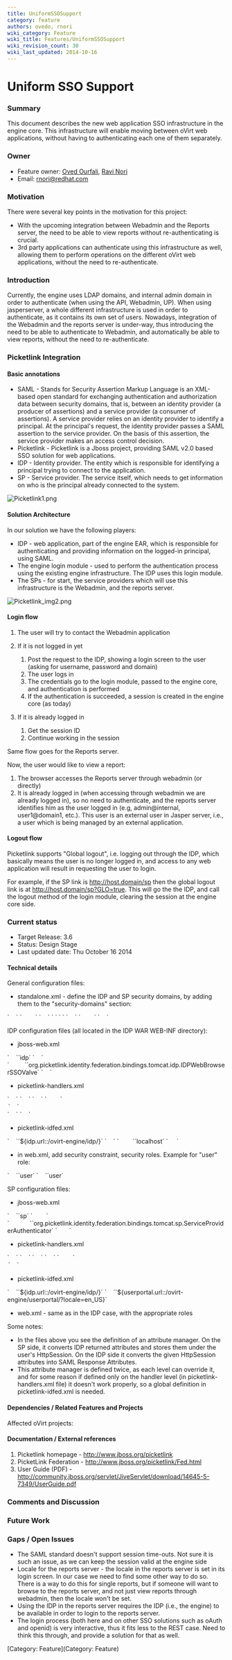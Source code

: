 ```yaml
---
title: UniformSSOSupport
category: feature
authors: ovedo, rnori
wiki_category: Feature
wiki_title: Features/UniformSSOSupport
wiki_revision_count: 30
wiki_last_updated: 2014-10-16
---
```


# Uniform SSO Support

### Summary

This document describes the new web application SSO infrastructure in the engine core. This infrastructure will enable moving between oVirt web applications, without having to authenticating each one of them separately.

### Owner

*   Feature owner: [ Oved Ourfali](User:Ovedo), [ Ravi Nori](User:Rnori)
*   Email: rnori@redhat.com

### Motivation

There were several key points in the motivation for this project:

*   With the upcoming integration between Webadmin and the Reports server, the need to be able to view reports without re-authenticating is crucial.
*   3rd party applications can authenticate using this infrastructure as well, allowing them to perform operations on the different oVirt web applications, without the need to re-authenticate.

### Introduction

Currently, the engine uses LDAP domains, and internal admin domain in order to authenticate (when using the API, Webadmin, UP). When using jasperserver, a whole different infrastructure is used in order to authenticate, as it contains its own set of users. Nowadays, integration of the Webadmin and the reports server is under-way, thus introducing the need to be able to authenticate to Webadmin, and automatically be able to view reports, without the need to re-authenticate.

### Picketlink Integration

#### Basic annotations

*   SAML - Stands for Security Assertion Markup Language is an XML-based open standard for exchanging authentication and authorization data between security domains, that is, between an identity provider (a producer of assertions) and a service provider (a consumer of assertions). A service provider relies on an identity provider to identify a principal. At the principal's request, the identity provider passes a SAML assertion to the service provider. On the basis of this assertion, the service provider makes an access control decision.
*   Picketlink - Picketlink is a Jboss project, providing SAML v2.0 based SSO solution for web applications.
*   IDP - Identity provider. The entity which is responsible for identifying a principal trying to connect to the application.
*   SP - Service provider. The service itself, which needs to get information on who is the principal already connected to the system.

![](Picketlink1.png "Picketlink1.png")

#### Solution Architecture

In our solution we have the following players:

*   IDP - web application, part of the engine EAR, which is responsible for authenticating and providing information on the logged-in principal, using SAML.
*   The engine login module - used to perform the authentication process using the existing engine infrastructure. The IDP uses this login module.
*   The SPs - for start, the service providers which will use this infrastructure is the Webadmin, and the reports server.

![](Picketlink_img2.png "Picketlink_img2.png")

#### Login flow

1.  The user will try to contact the Webadmin application
2.  If it is not logged in yet
    1.  Post the request to the IDP, showing a login screen to the user (asking for username, password and domain)
    2.  The user logs in
    3.  The credentials go to the login module, passed to the engine core, and authentication is performed
    4.  If the authentication is succeeded, a session is created in the engine core (as today)

3.  If it is already logged in
    1.  Get the session ID
    2.  Continue working in the session

Same flow goes for the Reports server.

Now, the user would like to view a report:

1.  The browser accesses the Reports server through webadmin (or directly)
2.  It is already logged in (when accessing through webadmin we are already logged in), so no need to authenticate, and the reports server identifies him as the user logged in (e.g, admin@internal, user1@domain1, etc.). This user is an external user in Jasper server, i.e., a user which is being managed by an external application.

#### Logout flow

Picketlink supports "Global logout", i.e. logging out through the IDP, which basically means the user is no longer logged in, and access to any web application will result in requesting the user to login.

For example, if the SP link is <http://host.domain/sp> then the global logout link is at <http://host.domain/sp?GLO=true>. This will go the the IDP, and call the logout method of the login module, clearing the session at the engine core side.

### Current status

*   Target Release: 3.6
*   Status: Design Stage
*   Last updated date: Thu October 16 2014

#### Technical details

General configuration files:

*   standalone.xml - define the IDP and SP security domains, by adding them to the "security-domains" section:

<security-domain name="sp" cache-type="default">
`    `<authentication>
`        `<login-module code="org.picketlink.identity.federation.bindings.jboss.auth.SAML2LoginModule" flag="required"/>
`    `</authentication>
` `</security-domain>
` `<security-domain name="idp" cache-type="default">
`    `<authentication>
`        `<login-module code="org.ovirt.engine.core.idp.EngineLoginModule" flag="required"/>
`    `</authentication>
</security-domain>

IDP configuration files (all located in the IDP WAR WEB-INF directory):

*   jboss-web.xml

<jboss-web>
`    `<security-domain>`idp`</security-domain>
`    `<valve>
`         `<class-name>`org.picketlink.identity.federation.bindings.tomcat.idp.IDPWebBrowserSSOValve`</class-name>
`    `</valve>
</jboss-web>

*   picketlink-handlers.xml

<Handlers xmlns="urn:picketlink:identity-federation:handler:config:2.1">
`    `<Handler class="org.picketlink.identity.federation.web.handlers.saml2.SAML2IssuerTrustHandler" />
`    `<Handler class="org.picketlink.identity.federation.web.handlers.saml2.SAML2LogOutHandler" />
`    `<Handler class="org.ovirt.engine.core.idp.EngineAttributeHandler" >
`        `<Option Key="ATTRIBUTE_ KEYS" Value="picketlink.roles"/>
`    `</Handler>
`    `<Handler class="org.picketlink.identity.federation.web.handlers.saml2.SAML2AuthenticationHandler" />
`    `<Handler class="org.picketlink.identity.federation.web.handlers.saml2.RolesGenerationHandler" />
</Handlers>

*   picketlink-idfed.xml

<PicketLinkIDP xmlns="urn:picketlink:identity-federation:config:2.1">
`    `<IdentityURL>`${idp.url::/ovirt-engine/idp/}`</IdentityURL>
`    `<Trust>
`        `<Domains>`localhost`</Domains>
`     `</Trust>
</PicketLinkIDP>

*   in web.xml, add security constraint, security roles. Example for "user" role:

<auth-constraint>
`    `<role-name>`user`</role-name>
</auth-constraint>
<security-role>
`    `<role-name>`user`</role-name>
</security-role>

SP configuration files:

*   jboss-web.xml

<?xml version="1.0" encoding="UTF-8"?>
<jboss-web>
`    `<security-domain>`sp`</security-domain>
`        `<valve>
`            `<class-name>`org.picketlink.identity.federation.bindings.tomcat.sp.ServiceProviderAuthenticator`</class-name>
`       `</valve>
</jboss-web>

*   picketlink-handlers.xml

<Handlers xmlns="urn:picketlink:identity-federation:handler:config:2.1">
`    `<Handler class="org.picketlink.identity.federation.web.handlers.saml2.SAML2LogOutHandler" />
`    `<Handler class="org.picketlink.identity.federation.web.handlers.saml2.SAML2AuthenticationHandler" />
`    `<Handler class="org.picketlink.identity.federation.web.handlers.saml2.RolesGenerationHandler" />
`    `<Handler class="org.picketlink.identity.federation.web.handlers.saml2.SAML2AttributeHandler" >
`        `<Option Key="ATTRIBUTE_ KEYS" Value="picketlink.roles"/>
`    `</Handler>
</Handlers>

*   picketlink-idfed.xml

<PicketLinkSP xmlns="urn:picketlink:identity-federation:config:2.1" ServerEnvironment="tomcat" BindingType="POST">
`    `<IdentityURL>`${idp.url::/ovirt-engine/idp/}`</IdentityURL>
`    `<ServiceURL>`${userportal.url::/ovirt-engine/userportal/?locale=en_US}`</ServiceURL>
</PicketLinkSP>

*   web.xml - same as in the IDP case, with the appropriate roles

Some notes:

*   In the files above you see the definition of an attribute manager. On the SP side, it converts IDP returned attributes and stores them under the user's HttpSession. On the IDP side it converts the given HttpSession attributes into SAML Response Attributes.
*   This attribute manager is defined twice, as each level can override it, and for some reason if defined only on the handler level (in picketlink-handlers.xml file) it doesn't work properly, so a global definition in picketlink-idfed.xml is needed.

#### Dependencies / Related Features and Projects

Affected oVirt projects:

#### Documentation / External references

1.  Picketlink homepage - <http://www.jboss.org/picketlink>
2.  PicketLink Federation - <http://www.jboss.org/picketlink/Fed.html>
3.  User Guide (PDF) - <http://community.jboss.org/servlet/JiveServlet/download/14645-5-7349/UserGuide.pdf>

### Comments and Discussion

### Future Work

### Gaps / Open Issues

*   The SAML standard doesn't support session time-outs. Not sure it is such an issue, as we can keep the session valid at the engine side
*   Locale for the reports server - the locale in the reports server is set in its login screen. In our case we need to find some other way to do so. There is a way to do this for single reports, but if someone will want to browse to the reports server, and not just view reports through webadmin, then the locale won't be set.
*   Using the IDP in the reports server requires the IDP (i.e., the engine) to be available in order to login to the reports server.
*   The login process (both here and on other SSO solutions such as oAuth and openid) is very interactive, thus it fits less to the REST case. Need to think this through, and provide a solution for that as well.

[Category: Feature](Category: Feature)
